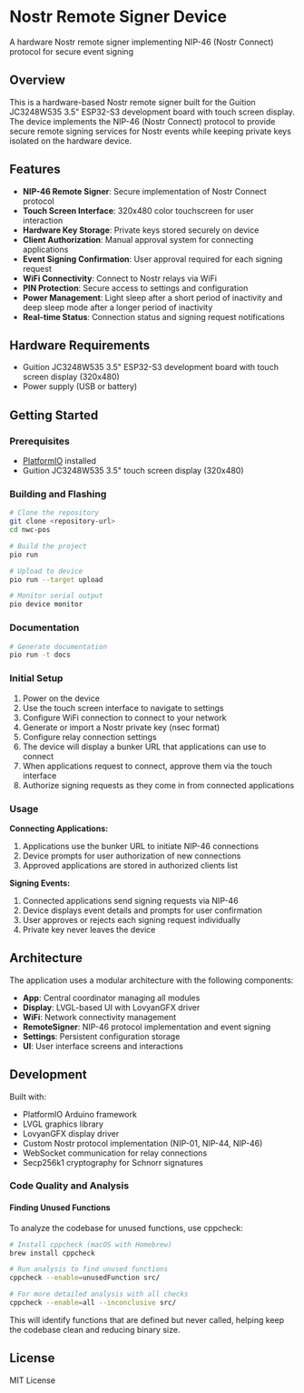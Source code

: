 # Nostr Remote Signer Device

A hardware Nostr remote signer implementing NIP-46 (Nostr Connect) protocol for secure event signing

## Overview

This is a hardware-based Nostr remote signer built for the Guition JC3248W535 3.5" ESP32-S3 development board with touch screen display. The device implements the NIP-46 (Nostr Connect) protocol to provide secure remote signing services for Nostr events while keeping private keys isolated on the hardware device.

## Features

- **NIP-46 Remote Signer**: Secure implementation of Nostr Connect protocol
- **Touch Screen Interface**: 320x480 color touchscreen for user interaction
- **Hardware Key Storage**: Private keys stored securely on device
- **Client Authorization**: Manual approval system for connecting applications
- **Event Signing Confirmation**: User approval required for each signing request
- **WiFi Connectivity**: Connect to Nostr relays via WiFi
- **PIN Protection**: Secure access to settings and configuration
- **Power Management**: Light sleep after a short period of inactivity and deep sleep mode after a longer period of inactivity
- **Real-time Status**: Connection status and signing request notifications

## Hardware Requirements

- Guition JC3248W535 3.5" ESP32-S3 development board with touch screen display (320x480)
- Power supply (USB or battery)

## Getting Started

### Prerequisites

- [PlatformIO](https://platformio.org/) installed
- Guition JC3248W535 3.5" touch screen display (320x480)

### Building and Flashing

```bash
# Clone the repository
git clone <repository-url>
cd nwc-pos

# Build the project
pio run

# Upload to device
pio run --target upload

# Monitor serial output
pio device monitor
```

### Documentation

```bash
# Generate documentation
pio run -t docs
```

### Initial Setup

1. Power on the device
2. Use the touch screen interface to navigate to settings
3. Configure WiFi connection to connect to your network
4. Generate or import a Nostr private key (nsec format)
5. Configure relay connection settings
6. The device will display a bunker URL that applications can use to connect
7. When applications request to connect, approve them via the touch interface
8. Authorize signing requests as they come in from connected applications

### Usage

**Connecting Applications:**
1. Applications use the bunker URL to initiate NIP-46 connections
2. Device prompts for user authorization of new connections
3. Approved applications are stored in authorized clients list

**Signing Events:**
1. Connected applications send signing requests via NIP-46
2. Device displays event details and prompts for user confirmation
3. User approves or rejects each signing request individually
4. Private key never leaves the device

## Architecture

The application uses a modular architecture with the following components:

- **App**: Central coordinator managing all modules
- **Display**: LVGL-based UI with LovyanGFX driver
- **WiFi**: Network connectivity management
- **RemoteSigner**: NIP-46 protocol implementation and event signing
- **Settings**: Persistent configuration storage
- **UI**: User interface screens and interactions

## Development

Built with:
- PlatformIO Arduino framework
- LVGL graphics library
- LovyanGFX display driver
- Custom Nostr protocol implementation (NIP-01, NIP-44, NIP-46)
- WebSocket communication for relay connections
- Secp256k1 cryptography for Schnorr signatures

### Code Quality and Analysis

#### Finding Unused Functions

To analyze the codebase for unused functions, use cppcheck:

```bash
# Install cppcheck (macOS with Homebrew)
brew install cppcheck

# Run analysis to find unused functions
cppcheck --enable=unusedFunction src/

# For more detailed analysis with all checks
cppcheck --enable=all --inconclusive src/
```

This will identify functions that are defined but never called, helping keep the codebase clean and reducing binary size.

## License

MIT License